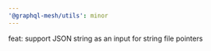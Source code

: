 ```yaml
---
'@graphql-mesh/utils': minor
---
```


feat: support JSON string as an input for string file pointers
